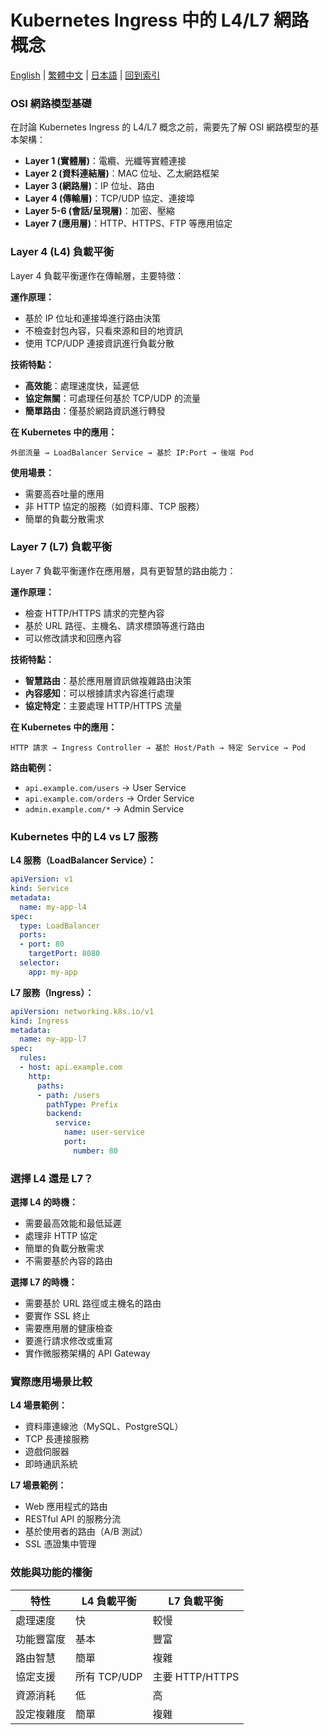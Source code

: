 # Kubernetes Ingress 中的 L4/L7 網路概念

[English](../en/27_l4_l7.md) | [繁體中文](../zh-tw/27_l4_l7.md) | [日本語](../ja/27_l4_l7.md) | [回到索引](../README.md)

### OSI 網路模型基礎

在討論 Kubernetes Ingress 的 L4/L7 概念之前，需要先了解 OSI 網路模型的基本架構：

- **Layer 1 (實體層)**：電纜、光纖等實體連接
- **Layer 2 (資料連結層)**：MAC 位址、乙太網路框架
- **Layer 3 (網路層)**：IP 位址、路由
- **Layer 4 (傳輸層)**：TCP/UDP 協定、連接埠
- **Layer 5-6 (會話/呈現層)**：加密、壓縮
- **Layer 7 (應用層)**：HTTP、HTTPS、FTP 等應用協定

### Layer 4 (L4) 負載平衡

Layer 4 負載平衡運作在傳輸層，主要特徵：

**運作原理：**
- 基於 IP 位址和連接埠進行路由決策
- 不檢查封包內容，只看來源和目的地資訊
- 使用 TCP/UDP 連接資訊進行負載分散

**技術特點：**
- **高效能**：處理速度快，延遲低
- **協定無關**：可處理任何基於 TCP/UDP 的流量
- **簡單路由**：僅基於網路資訊進行轉發

**在 Kubernetes 中的應用：**
```
外部流量 → LoadBalancer Service → 基於 IP:Port → 後端 Pod
```

**使用場景：**
- 需要高吞吐量的應用
- 非 HTTP 協定的服務（如資料庫、TCP 服務）
- 簡單的負載分散需求

### Layer 7 (L7) 負載平衡

Layer 7 負載平衡運作在應用層，具有更智慧的路由能力：

**運作原理：**
- 檢查 HTTP/HTTPS 請求的完整內容
- 基於 URL 路徑、主機名、請求標頭等進行路由
- 可以修改請求和回應內容

**技術特點：**
- **智慧路由**：基於應用層資訊做複雜路由決策
- **內容感知**：可以根據請求內容進行處理
- **協定特定**：主要處理 HTTP/HTTPS 流量

**在 Kubernetes 中的應用：**
```
HTTP 請求 → Ingress Controller → 基於 Host/Path → 特定 Service → Pod
```

**路由範例：**
- `api.example.com/users` → User Service
- `api.example.com/orders` → Order Service
- `admin.example.com/*` → Admin Service

### Kubernetes 中的 L4 vs L7 服務

**L4 服務（LoadBalancer Service）：**
```yaml
apiVersion: v1
kind: Service
metadata:
  name: my-app-l4
spec:
  type: LoadBalancer
  ports:
  - port: 80
    targetPort: 8080
  selector:
    app: my-app
```

**L7 服務（Ingress）：**
```yaml
apiVersion: networking.k8s.io/v1
kind: Ingress
metadata:
  name: my-app-l7
spec:
  rules:
  - host: api.example.com
    http:
      paths:
      - path: /users
        pathType: Prefix
        backend:
          service:
            name: user-service
            port:
              number: 80
```

### 選擇 L4 還是 L7？

**選擇 L4 的時機：**
- 需要最高效能和最低延遲
- 處理非 HTTP 協定
- 簡單的負載分散需求
- 不需要基於內容的路由

**選擇 L7 的時機：**
- 需要基於 URL 路徑或主機名的路由
- 要實作 SSL 終止
- 需要應用層的健康檢查
- 要進行請求修改或重寫
- 實作微服務架構的 API Gateway

### 實際應用場景比較

**L4 場景範例：**
- 資料庫連線池（MySQL、PostgreSQL）
- TCP 長連接服務
- 遊戲伺服器
- 即時通訊系統

**L7 場景範例：**
- Web 應用程式的路由
- RESTful API 的服務分流
- 基於使用者的路由（A/B 測試）
- SSL 憑證集中管理

### 效能與功能的權衡

| 特性 | L4 負載平衡 | L7 負載平衡 |
|------|-------------|-------------|
| 處理速度 | 快 | 較慢 |
| 功能豐富度 | 基本 | 豐富 |
| 路由智慧 | 簡單 | 複雜 |
| 協定支援 | 所有 TCP/UDP | 主要 HTTP/HTTPS |
| 資源消耗 | 低 | 高 |
| 設定複雜度 | 簡單 | 複雜 |
